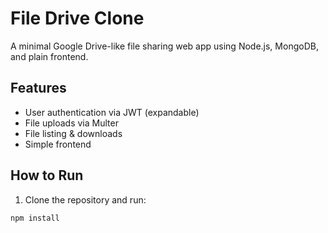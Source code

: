 # File Drive Clone

A minimal Google Drive-like file sharing web app using Node.js, MongoDB, and plain frontend.

## Features
- User authentication via JWT (expandable)
- File uploads via Multer
- File listing & downloads
- Simple frontend

## How to Run

1. Clone the repository and run:
```bash
npm install
